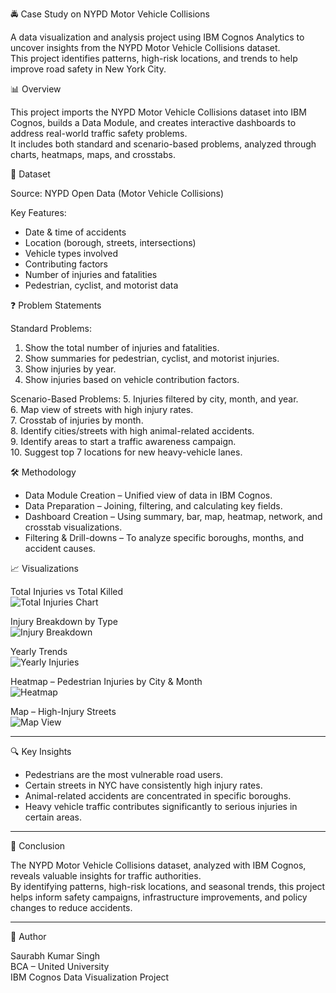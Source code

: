🚔 Case Study on NYPD Motor Vehicle Collisions

A data visualization and analysis project using IBM Cognos Analytics to uncover insights from the NYPD Motor Vehicle Collisions dataset.  
This project identifies patterns, high-risk locations, and trends to help improve road safety in New York City.


📊 Overview

This project imports the NYPD Motor Vehicle Collisions dataset into IBM Cognos, builds a Data Module, and creates interactive dashboards to address real-world traffic safety problems.  
It includes both standard and scenario-based problems, analyzed through charts, heatmaps, maps, and crosstabs.


📂 Dataset

Source: NYPD Open Data (Motor Vehicle Collisions)  

Key Features:
- Date & time of accidents  
- Location (borough, streets, intersections)  
- Vehicle types involved  
- Contributing factors  
- Number of injuries and fatalities  
- Pedestrian, cyclist, and motorist data  

❓ Problem Statements

Standard Problems:
1. Show the total number of injuries and fatalities.  
2. Show summaries for pedestrian, cyclist, and motorist injuries.  
3. Show injuries by year.  
4. Show injuries based on vehicle contribution factors.  

Scenario-Based Problems:
5. Injuries filtered by city, month, and year.  
6. Map view of streets with high injury rates.  
7. Crosstab of injuries by month.  
8. Identify cities/streets with high animal-related accidents.  
9. Identify areas to start a traffic awareness campaign.  
10. Suggest top 7 locations for new heavy-vehicle lanes.  


🛠 Methodology

- Data Module Creation – Unified view of data in IBM Cognos.  
- Data Preparation – Joining, filtering, and calculating key fields.  
- Dashboard Creation – Using summary, bar, map, heatmap, network, and crosstab visualizations.  
- Filtering & Drill-downs – To analyze specific boroughs, months, and accident causes.  

📈 Visualizations

Total Injuries vs Total Killed  
![Total Injuries Chart](images/total_injuries.png)

Injury Breakdown by Type  
![Injury Breakdown](images/injury_breakdown.png)

Yearly Trends  
![Yearly Injuries](images/yearly_trends.png)

Heatmap – Pedestrian Injuries by City & Month  
![Heatmap](images/heatmap_pedestrian.png)

Map – High-Injury Streets  
![Map View](images/high_injury_streets.png)

------------------------------------------------------------

🔍 Key Insights

- Pedestrians are the most vulnerable road users.  
- Certain streets in NYC have consistently high injury rates.  
- Animal-related accidents are concentrated in specific boroughs.  
- Heavy vehicle traffic contributes significantly to serious injuries in certain areas.  

------------------------------------------------------------

🏁 Conclusion

The NYPD Motor Vehicle Collisions dataset, analyzed with IBM Cognos, reveals valuable insights for traffic authorities.  
By identifying patterns, high-risk locations, and seasonal trends, this project helps inform safety campaigns, infrastructure improvements, and policy changes to reduce accidents.

------------------------------------------------------------

📜 Author

Saurabh Kumar Singh  
BCA – United University  
IBM Cognos Data Visualization Project  
